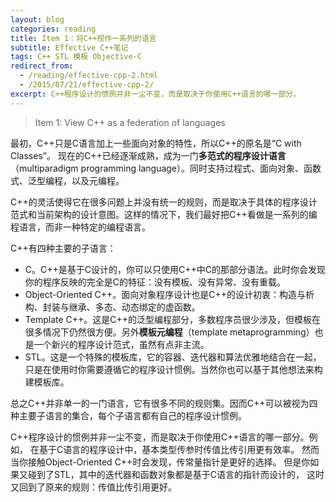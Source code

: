 ```yaml
---
layout: blog
categories: reading
title: Item 1：将C++视作一系列的语言
subtitle: Effective C++笔记
tags: C++ STL 模板 Objective-C
redirect_from:
  - /reading/effective-cpp-2.html
  - /2015/07/21/effective-cpp-2/
excerpt: C++程序设计的惯例并非一尘不变，而是取决于你使用C++语言的哪一部分。
---
```


> Item 1: View C++ as a federation of languages

最初，C++只是C语言加上一些面向对象的特性，所以C++的原名是“C with Classes”。
现在的C++已经逐渐成熟，成为一门**多范式的程序设计语言**（multiparadigm programming language）。同时支持过程式、面向对象、函数式、泛型编程，以及元编程。

C++的灵活使得它在很多问题上并没有统一的规则，而是取决于具体的程序设计范式和当前架构的设计意图。这样的情况下，我们最好把C++看做是一系列的编程语言，而非一种特定的编程语言。

C++有四种主要的子语言：

* C。C++是基于C设计的，你可以只使用C++中C的那部分语法。此时你会发现你的程序反映的完全是C的特征：没有模板、没有异常、没有重载。
* Object-Oriented C++。面向对象程序设计也是C++的设计初衷：构造与析构、封装与继承、多态、动态绑定的虚函数。
* Template C++。这是C++的泛型编程部分，多数程序员很少涉及，但模板在很多情况下仍然很方便。另外**模板元编程**（template metaprogramming）也是一个新兴的程序设计范式，虽然有点非主流。
* STL。这是一个特殊的模板库，它的容器、迭代器和算法优雅地结合在一起，只是在使用时你需要遵循它的程序设计惯例。当然你也可以基于其他想法来构建模板库。

总之C++并非单一的一门语言，它有很多不同的规则集。因而C++可以被视为四种主要子语言的集合，每个子语言都有自己的程序设计惯例。

C++程序设计的惯例并非一尘不变，而是取决于你使用C++语言的哪一部分。例如，
在基于C语言的程序设计中，基本类型传参时传值比传引用更有效率。
然而当你接触Object-Oriented C++时会发现，传常量指针是更好的选择。
但是你如果又碰到了STL，其中的迭代器和函数对象都是基于C语言的指针而设计的，
这时又回到了原来的规则：传值比传引用更好。
